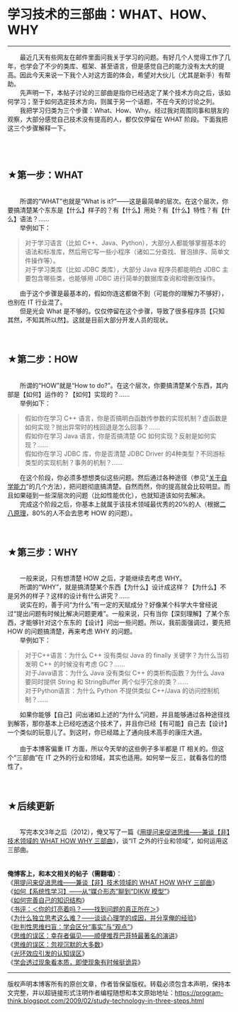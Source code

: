 # 学习技术的三部曲：WHAT、HOW、WHY 

-----

<div class="post-body entry-content">
　　最近几天有些网友在邮件里面问我关于学习的问题。有好几个人觉得工作了几年，也学会了不少的类库、框架、甚至语言，但是感觉自己的能力没有太大的提高。因此今天来说一下我个人对这方面的体会，希望对大伙儿（尤其是新手）有帮助。<br/>
　　先声明一下，本帖子讨论的三部曲是指你已经选定了某个技术方向之后，该如何学习；至于如何选定技术方向，则属于另一个话题，不在今天的讨论之列。<br/>
　　我把学习归类为三个步骤：What、How、Why。经过我对周围同事和朋友的观察，大部分感觉自己技术没有提高的人，都仅仅停留在 WHAT 阶段。下面我把这三个步骤解释一下。<br/>
<a name="more"></a><br/>
<br/>
<br/>
<h2>★第一步：WHAT</h2><br/>
　　所谓的“WHAT”也就是“What is it?”——这是最简单的层次。在这个层次，你要搞清楚某个东东是【什么】样子的？有【什么】用处？有【什么】特性？有【什么】语法？......<br/>
　　举例如下：<br/>
<blockquote>对于学习语言（比如 C++、Java、Python），大部分人都能够掌握基本的语法和标准库，然后用它写一些小程序（诸如二分查找、冒泡排序、简单文件操作等）。<br/>
对于学习类库（比如 JDBC 类库），大部分 Java 程序员都能明白 JDBC 主要包含哪些类，也能够用 JDBC 进行简单的数据库查询和增删改操作。</blockquote>　　由于这个步骤是最基本的，假如你连这都做不到（可能你的理解力不够好），也别在 IT 行业混了。<br/>
　　但是光会 What 是不够的。仅仅停留在这个步骤，导致了很多程序员【只知其然，不知其所以然】。这就是目前大部分开发人员的现状。<br/>
<br/>
<br/>
<h2>★第二步：HOW</h2><br/>
　　所谓的“HOW”就是“How to do?”。在这个层次，你要搞清楚某个东西，其内部是【如何】运作的？【如何】实现的？......<br/>
　　举例如下：<br/>
<blockquote>假如你在学习 C++ 语言，你是否搞明白函数传参数的实现机制？虚函数是如何实现？抛出异常时的栈回退是怎么回事？......<br/>
假如你在学习 Java 语言，你是否搞清楚 GC 如何实现？反射是如何实现？......<br/>
假如你在学习 JDBC 库，你是否清楚 JDBC Driver 的4种类型？不同游标类型的实现机制？事务的机制？......</blockquote>　　在这个阶段，你必须多想想类似这些问题。然后通过各种途径（参见“<a href="../../2009/01/2.md">关于自学能力</a>”的几个方法），把问题彻底搞清楚。自然而然，你的提高就会比较明显。而且如果碰到一些深层次的问题（比如性能优化），也就知道该如何去解决。<br/>
　　完成这个阶段之后，你基本上就属于该技术领域最优秀的20%的人（根据<a href="../../2009/02/80-20-principle-0-overview.md">二八原理</a>，80%的人不会去思考 HOW 的问题）。<br/>
<br/>
<br/>
<h2>★第三步：WHY</h2><br/>
　　一般来说，只有想清楚 HOW 之后，才能继续去考虑 WHY。<br/>
　　所谓的“WHY”，就是搞清楚某个东西【为什么】设计成这样？【为什么】不是另外的样子？这样的设计有什么讲究？......<br/>
　　说实在的，善于问“为什么”有一定的天赋成分？好像某个科学大牛曾经说过“提出问题有时候比解决问题更难”。一般来说，只有当你【深刻理解】了某个东西，才能够针对这个东东的【设计】问出一些问题。所以，我前面强调过，要先把 HOW 的问题搞清楚，再来考虑 WHY 的问题。<br/>
　　举例如下：<br/>
<blockquote>对于C++语言：为什么 C++ 没有类似 Java 的 finally 关键字？为什么当初发明 C++ 的时候没有考虑 GC？......<br/>
对于Java语言：为什么 Java 没有类似 C++ 的类析构函数？为什么 Java 要同时提供 String 和 StringBuffer 两个似乎冗余的类？......<br/>
对于Python语言：为什么 Python 不提供类似 C++/Java 的访问控制机制？......</blockquote>　　如果你能够【自己】问出诸如上述的“为什么”问题，并且能够通过各种途径找到解答，那你基本上已经吃透这个技术了，并且你已经【有可能】自己去【设计】一个类似的玩意儿了。到这时，你已经踏上了通向技术高手的康庄大道。<br/>
<br/>
　　由于本博客偏重 IT 方面，所以今天举的这些例子多半都是 IT 相关的。但这个“三部曲”在 IT 之外的行业和领域，其实也适用。如何举一反三，就看各位的悟性了。<br/>
<br/>
<br/>
<h2>★后续更新</h2><br/>
　　写完本文3年之后（2012），俺又写了一篇《<a href="../../2012/03/think-what-how-why.md">用提问来促进思维——兼谈【非】技术领域的 WHAT HOW WHY 三部曲</a>》，谈“IT 之外的行业和领域”，如何运用这三部曲。<br/>
<br/>
<br/>
<b>俺博客上，和本文相关的帖子（需翻墙）</b>：<br/>
《<a href="../../2012/03/think-what-how-why.md">用提问来促进思维——兼谈【非】技术领域的 WHAT HOW WHY 三部曲</a>》<br/>
《<a href="../../2019/10/Systematic-Learning.md">如何【系统性学习】——从“媒介形态”聊到“DIKW 模型”</a>》<br/>
《<a href="../../2013/09/knowledge-structure.md">如何完善自己的知识结构</a>》<br/>
《<a href="../../2009/07/book-review-are-your-lights-on.md">书评：＜你的灯亮着吗？——找到问题的真正所在＞</a>》<br/>
《<a href="../../2019/03/Why-Thinking-Hard-So-Hard.md">为什么独立思考这么难？——谈谈心理学的成因，并分享俺的经验</a>》<br/>
《<a href="../../2013/05/difference-between-fact-and-opinion.md">批判性思维扫盲：学会区分“事实”与“观点”</a>》<br/>
《<a href="../../2015/05/Survivorship-Bias.md">思维的误区：幸存者偏见——顺便推荐巴菲特最著名的演讲</a>》<br/>
《<a href="../../2010/07/silent-proof.md">思维的误区：忽视沉默的大多数</a>》<br/>
《<a href="../../2009/05/halo-effect.md">光环效应引发的认知误区</a>》<br/>
《<a href="../../2009/02/from-surface-to-essence.md">学会透过现象看本质，即使现象有时候挺诡异</a>》
</div>


------------------------------------------------

版权声明本博客所有的原创文章，作者皆保留版权。转载必须包含本声明，保持本文完整，并以超链接形式注明作者编程随想和本文原始地址：https://program-think.blogspot.com/2009/02/study-technology-in-three-steps.html
